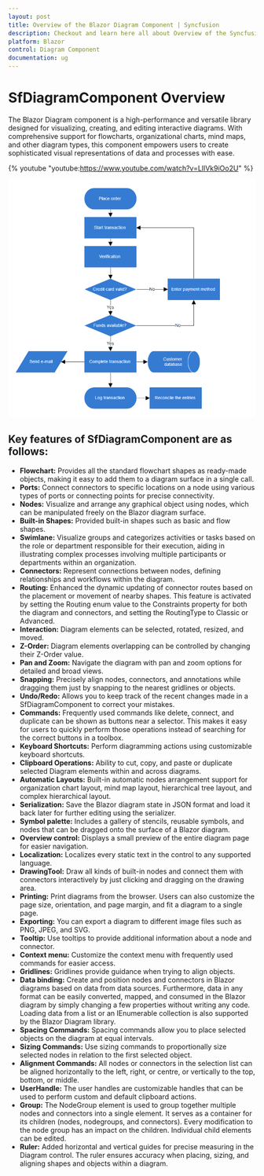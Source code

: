```yaml
---
layout: post
title: Overview of the Blazor Diagram Component | Syncfusion
description: Checkout and learn here all about Overview of the Syncfusion Blazor Diagram component and much more.
platform: Blazor
control: Diagram Component
documentation: ug
---
```


# SfDiagramComponent Overview
 The Blazor Diagram component is a high-performance and versatile library designed for visualizing, creating, and editing interactive diagrams. With comprehensive support for flowcharts, organizational charts, mind maps, and other diagram types, this component empowers users to create sophisticated visual representations of data and processes with ease.

 {% youtube "youtube:https://www.youtube.com/watch?v=LIlVk9iOo2U" %}

 ![SfDiagramComponent Overview](images/flowchart.png)

## Key features of SfDiagramComponent are as follows:

* **Flowchart:** Provides all the standard flowchart shapes as ready-made objects, making it easy to add them to a diagram surface in a single call.
* **Ports:** Connect connectors to specific locations on a node using various types of ports or connecting points for precise connectivity.
* **Nodes:** Visualize and arrange any graphical object using nodes, which can be manipulated freely on the Blazor diagram surface.
* **Built-in Shapes:** Provided built-in shapes such as basic and flow shapes.
* **Swimlane:** Visualize groups and categorizes activities or tasks based on the role or department responsible for their execution, aiding in illustrating complex processes involving multiple participants or departments within an organization.
* **Connectors:** Represent connections between nodes, defining relationships and workflows within the diagram.
* **Routing:** Enhanced the dynamic updating of connector routes based on the placement or movement of nearby shapes. This feature is activated by setting the Routing enum value to the Constraints property for both the diagram and connectors, and setting the RoutingType to Classic or Advanced.
* **Interaction:** Diagram elements can be selected, rotated, resized, and moved.
* **Z-Order:** Diagram elements overlapping can be controlled by changing their Z-Order value.
* **Pan and Zoom:** Navigate the diagram with pan and zoom options for detailed and broad views.
* **Snapping:** Precisely align nodes, connectors, and annotations while dragging them just by snapping to the nearest gridlines or objects.
* **Undo/Redo:** Allows you to keep track of the recent changes made in a SfDiagramComponent to correct your mistakes.
* **Commands:** Frequently used commands like delete, connect, and duplicate can be shown as buttons near a selector. This makes it easy for users to quickly perform those operations instead of searching for the correct buttons in a toolbox.
* **Keyboard Shortcuts:** Perform diagramming actions using customizable keyboard shortcuts.
* **Clipboard Operations:** Ability to cut, copy, and paste or duplicate selected Diagram elements within and across diagrams.
* **Automatic Layouts:** Built-in automatic nodes arrangement support for organization chart layout, mind map layout, hierarchical tree layout, and complex hierarchical layout.
* **Serialization:** Save the Blazor diagram state in JSON format and load it back later for further editing using the serializer.
* **Symbol palette:** Includes a gallery of stencils, reusable symbols, and nodes that can be dragged onto the surface of a Blazor diagram.
* **Overview control:** Displays a small preview of the entire diagram page for easier navigation.
* **Localization:** Localizes every static text in the control to any supported language.
* **DrawingTool:** Draw all kinds of built-in nodes and connect them with connectors interactively by just clicking and dragging on the drawing area.
* **Printing:** Print diagrams from the browser. Users can also customize the page size, orientation, and page margin, and fit a diagram to a single page.
* **Exporting:** You can export a diagram to different image files such as PNG, JPEG, and SVG.
* **Tooltip:** Use tooltips to provide additional information about a node and connector.
* **Context menu:** Customize the context menu with frequently used commands for easier access.
* **Gridlines:** Gridlines provide guidance when trying to align objects.
* **Data binding:** Create and position nodes and connectors in Blazor diagrams based on data from data sources. Furthermore, data in any format can be easily converted, mapped, and consumed in the Blazor diagram by simply changing a few properties without writing any code. Loading data from a list or an IEnumerable collection is also supported by the Blazor Diagram library.
* **Spacing Commands:** Spacing commands allow you to place selected objects on the diagram at equal intervals.
* **Sizing Commands:** Use sizing commands to proportionally size selected nodes in relation to the first selected object.
* **Alignment Commands:** All nodes or connectors in the selection list can be aligned horizontally to the left, right, or centre, or vertically to the top, bottom, or middle.
* **UserHandle:** The user handles are customizable handles that can be used to perform custom and default clipboard actions.
* **Group:** The NodeGroup element is used to group together multiple nodes and connectors into a single element. It serves as a container for its children (nodes, nodegroups, and connectors). Every modification to the node group has an impact on the children. Individual child elements can be edited.
* **Ruler:** Added horizontal and vertical guides for precise measuring in the Diagram control. The ruler ensures accuracy when placing, sizing, and aligning shapes and objects within a diagram.